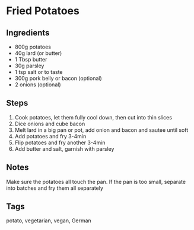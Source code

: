 # Fried Potatoes

## Ingredients

* 800g potatoes
* 40g lard (or butter) 
* 1 Tbsp butter
* 30g parsley 
* 1 tsp salt or to taste
* 300g pork belly or bacon (optional)
* 2 onions (optional)

## Steps

1. Cook potatoes, let them fully cool down, then cut into thin slices
2. Dice onions and cube bacon
3. Melt lard in a big pan or pot, add onion and bacon and sautee until soft 
4. Add potatoes and fry 3-4min
5. Flip potatoes and fry another 3-4min
6. Add butter and salt, garnish with parsley

## Notes

Make sure the potatoes all touch the pan. 
If the pan is too small, separate into batches and fry them all separately 

## Tags
potato, vegetarian, vegan, German
